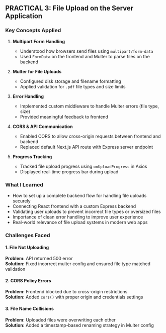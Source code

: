 ## PRACTICAL 3: File Upload on the Server Application

### Key Concepts Applied

1. **Multipart Form Handling**
   - Understood how browsers send files using `multipart/form-data`
   - Used `FormData` on the frontend and Multer to parse files on the backend

2. **Multer for File Uploads**
   - Configured disk storage and filename formatting
   - Applied validation for `.pdf` file types and size limits

3. **Error Handling**
   - Implemented custom middleware to handle Multer errors (file type, size)
   - Provided meaningful feedback to frontend

4. **CORS & API Communication**
   - Enabled CORS to allow cross-origin requests between frontend and backend
   - Replaced default Next.js API route with Express server endpoint

5. **Progress Tracking**
   - Tracked file upload progress using `onUploadProgress` in Axios
   - Displayed real-time progress bar during upload


### What I Learned

- How to set up a complete backend flow for handling file uploads securely
- Connecting React frontend with a custom Express backend
- Validating user uploads to prevent incorrect file types or oversized files
- Importance of clean error handling to improve user experience
- Real-world relevance of file upload systems in modern web apps


### Challenges Faced

#### 1. File Not Uploading
**Problem:** API returned 500 error  
**Solution:** Fixed incorrect multer config and ensured file type matched validation

#### 2. CORS Policy Errors
**Problem:** Frontend blocked due to cross-origin restrictions  
**Solution:** Added `cors()` with proper origin and credentials settings

#### 3. File Name Collisions
**Problem:** Uploaded files were overwriting each other  
**Solution:** Added a timestamp-based renaming strategy in Multer config
